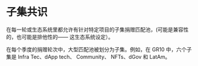 # 子集共识

在每一轮或生态系统里都允许有针对特定项目的子集捐赠匹配池，(可能是兼容性的，也可能是排他性的—— 这生态系统设定）。

在每个季度的捐赠轮次中，大型匹配池被划分为子集。例如，在 GR10 中，六个子集是 Infra Tec、dApp tech、 Community、 NFTs、dGov 和 LatAm。
